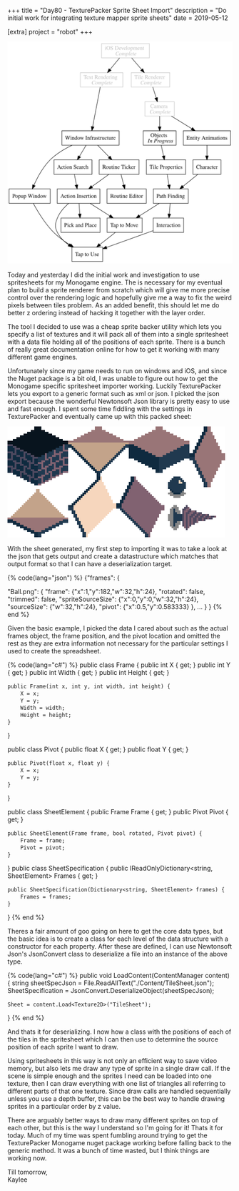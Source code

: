 +++
title = "Day80 - TexturePacker Sprite Sheet Import"
description = "Do initial work for integrating texture mapper sprite sheets"
date = 2019-05-12

[extra]
project = "robot"
+++

![Todo](./todo.svg)

Today and yesterday I did the initial work and investigation to use spritesheets
for my Monogame engine. The is necessary for my eventual plan to build a sprite
renderer from scratch which will give me more precise control over the rendering
logic and hopefully give me a way to fix the weird pixels between tiles problem.
As an added benefit, this should let me do better z ordering instead of hacking
it together with the layer order.

The tool I decided to use was a cheap sprite backer utility which lets you
specify a list of textures and it will pack all of them into a single
spritesheet with a data file holding all of the positions of each sprite. There
is a bunch of really great documentation online for how to get it working with
many different game engines.

Unfortunately since my game needs to run on windows and iOS, and since the Nuget
package is a bit old, I was unable to figure out how to get the Monogame
specific spritesheet importer working. Luckily TexturePacker lets you export to
a generic format such as xml or json. I picked the json export because the
wonderful Newtonsoft Json library is pretty easy to use and fast enough. I spent
some time fiddling with the settings in TexturePacker and eventually came up
with this packed sheet:

![Tile Sheet](TileSheet.png)

With the sheet generated, my first step to importing it was to take a look at
the json that gets output and create a datastructure which matches that output
format so that I can have a deserialization target.

{% code(lang="json") %}
{"frames": {

"Ball.png":
{
	"frame": {"x":1,"y":182,"w":32,"h":24},
	"rotated": false,
	"trimmed": false,
	"spriteSourceSize": {"x":0,"y":0,"w":32,"h":24},
	"sourceSize": {"w":32,"h":24},
	"pivot": {"x":0.5,"y":0.583333}
},
... } }
{% end %}

Given the basic example, I picked the data I cared about such as the actual
frames object, the frame position, and the pivot location and omitted the rest
as they are extra information not necessary for the particular settings I used
to create the spreadsheet.

{% code(lang="c#") %}
public class Frame {
    public int X { get; }
    public int Y { get; }
    public int Width { get; }
    public int Height { get; }

    public Frame(int x, int y, int width, int height) {
        X = x;
        Y = y;
        Width = width;
        Height = height;
    }
}

public class Pivot {
    public float X { get; }
    public float Y { get; }

    public Pivot(float x, float y) {
        X = x;
        Y = y;
    }
}

public class SheetElement {
    public Frame Frame { get; }
    public Pivot Pivot { get; }

    public SheetElement(Frame frame, bool rotated, Pivot pivot) {
        Frame = frame;
        Pivot = pivot;
    }
}
public class SheetSpecification {
    public IReadOnlyDictionary<string, SheetElement> Frames { get; }

    public SheetSpecification(Dictionary<string, SheetElement> frames) {
        Frames = frames;
    }
}
{% end %}

Theres a fair amount of goo going on here to get the core data types, but the
basic idea is to create a class for each level of the data structure with a
constructor for each property. After these are defined, I can use Newtonsoft
Json's JsonConvert class to deserialize a file into an instance of the above
type.

{% code(lang="c#") %}
public void LoadContent(ContentManager content) {
    string sheetSpecJson = File.ReadAllText("./Content/TileSheet.json");
    SheetSpecification = JsonConvert.DeserializeObject<SheetSpecification>(sheetSpecJson);

    Sheet = content.Load<Texture2D>("TileSheet");
}
{% end %}

And thats it for deserializing. I now how a class with the positions of each of
the tiles in the spritesheet which I can then use to determine the source
position of each sprite I want to draw.

Using spritesheets in this way is not only an efficient way to save video
memory, but also lets me draw any type of sprite in a single draw call. If the
scene is simple enough and the sprites I need can be loaded into one texture,
then I can draw everything with one list of triangles all referring to different
parts of that one texture. Since draw calls are handled sequentially unless you
use a depth buffer, this can be the best way to handle drawing sprites in a
particular order by z value.

There are arguably better ways to draw many different sprites on top of
each other, but this is the way I understand so I'm going for it! Thats it for
today. Much of my time was spent fumbling around trying to get the TexturePacker
Monogame nuget package working before falling back to the generic method. It was
a bunch of time wasted, but I think things are working now.

Till tomorrow,  
Kaylee

